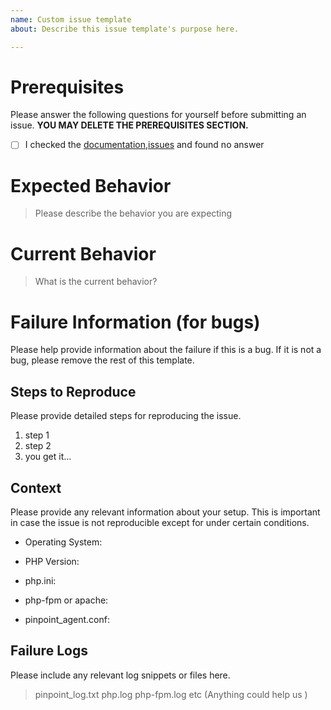 ```yaml
---
name: Custom issue template
about: Describe this issue template's purpose here.

---
```


# Prerequisites

Please answer the following questions for yourself before submitting an issue. **YOU MAY DELETE THE PREREQUISITES SECTION.**

- [ ] I checked the [documentation](https://github.com/naver/pinpoint-c-agent/wiki),[issues](https://github.com/naver/pinpoint-c-agent/issues) and found no answer


# Expected Behavior

> Please describe the behavior you are expecting


# Current Behavior

> What is the current behavior?


# Failure Information (for bugs)

Please help provide information about the failure if this is a bug. If it is not a bug, please remove the rest of this template.

## Steps to Reproduce

Please provide detailed steps for reproducing the issue.

1. step 1
2. step 2
3. you get it...

## Context

Please provide any relevant information about your setup. This is important in case the issue is not reproducible except for under certain conditions.

* Operating System:

* PHP Version:

* php.ini:

* php-fpm or apache:

* pinpoint_agent.conf:

## Failure Logs

Please include any relevant log snippets or files here.

> pinpoint_log.txt  php.log  php-fpm.log etc (Anything could help us )
